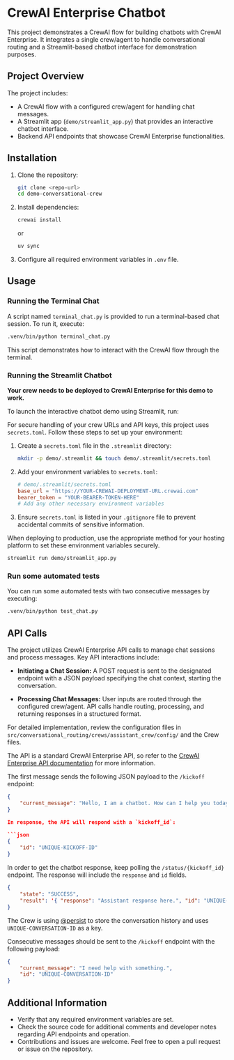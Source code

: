 # CrewAI Enterprise Chatbot

This project demonstrates a CrewAI flow for building chatbots with CrewAI Enterprise. It integrates a single crew/agent to handle conversational routing and a Streamlit-based chatbot interface for demonstration purposes.

## Project Overview

The project includes:

- A CrewAI flow with a configured crew/agent for handling chat messages.
- A Streamlit app (`demo/streamlit_app.py`) that provides an interactive chatbot interface.
- Backend API endpoints that showcase CrewAI Enterprise functionalities.

## Installation

1. Clone the repository:

   ```bash
   git clone <repo-url>
   cd demo-conversational-crew
   ```

2. Install dependencies:

   ```bash
   crewai install
   ```

   or

   ```bash
   uv sync
   ```

3. Configure all required environment variables in `.env` file.

## Usage

### Running the Terminal Chat

A script named `terminal_chat.py` is provided to run a terminal-based chat session. To run it, execute:

```bash
.venv/bin/python terminal_chat.py
```

This script demonstrates how to interact with the CrewAI flow through the terminal.

### Running the Streamlit Chatbot

**Your crew needs to be deployed to CrewAI Enterprise for this demo to work.**

To launch the interactive chatbot demo using Streamlit, run:

For secure handling of your crew URLs and API keys, this project uses `secrets.toml`. 
Follow these steps to set up your environment:

1. Create a `secrets.toml` file in the `.streamlit` directory:

   ```bash
   mkdir -p demo/.streamlit && touch demo/.streamlit/secrets.toml
   ```

2. Add your environment variables to `secrets.toml`:

   ```toml
   # demo/.streamlit/secrets.toml
   base_url = "https://YOUR-CREWAI-DEPLOYMENT-URL.crewai.com"
   bearer_token = "YOUR-BEARER-TOKEN-HERE"
   # Add any other necessary environment variables
   ```

3. Ensure `secrets.toml` is listed in your `.gitignore` file to prevent accidental commits of sensitive information.

When deploying to production, use the appropriate method for your hosting platform to set these environment variables securely.

```bash
streamlit run demo/streamlit_app.py
```

### Run some automated tests

You can run some automated tests with two consecutive messages by executing:

```bash
.venv/bin/python test_chat.py
```

## API Calls

The project utilizes CrewAI Enterprise API calls to manage chat sessions and process messages. Key API interactions include:

- **Initiating a Chat Session:** A POST request is sent to the designated endpoint with a JSON payload specifying the chat context, starting the conversation.

- **Processing Chat Messages:** User inputs are routed through the configured crew/agent. API calls handle routing, processing, and returning responses in a structured format.

For detailed implementation, review the configuration files in `src/conversational_routing/crews/assistant_crew/config/` and the Crew files.

The API is a standard CrewAI Enterprise API, so refer to the [CrewAI Enterprise API documentation](https://help.crewai.com/using-your-crews-api-in-crewai) for more information.

The first message sends the following JSON payload to the `/kickoff` endpoint:

```json
{
    "current_message": "Hello, I am a chatbot. How can I help you today?"
}

In response, the API will respond with a `kickoff_id`:

```json
{
    "id": "UNIQUE-KICKOFF-ID"
}
```

In order to get the chatbot response, keep polling the `/status/{kickoff_id}` endpoint. The response will include the `response` and `id` fields.

```json
{
    "state": "SUCCESS",
    "result": '{ "response": "Assistant response here.", "id": "UNIQUE-CONVERSATION-ID" }'
}
```

The Crew is using [@persist](https://docs.crewai.com/concepts/flows#flow-persistence) to store the conversation history and uses `UNIQUE-CONVERSATION-ID` as a key.

Consecutive messages should be sent to the `/kickoff` endpoint with the following payload:

```json
{
    "current_message": "I need help with something.",
    "id": "UNIQUE-CONVERSATION-ID"
}
```

## Additional Information

- Verify that any required environment variables are set.
- Check the source code for additional comments and developer notes regarding API endpoints and operation.
- Contributions and issues are welcome. Feel free to open a pull request or issue on the repository.